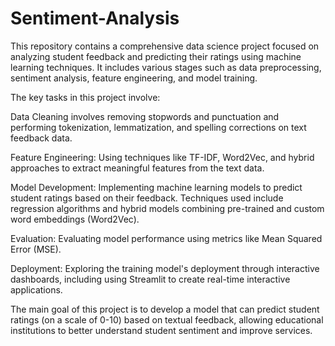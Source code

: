 # Sentiment-Analysis
This repository contains a comprehensive data science project focused on analyzing student feedback and predicting their ratings using machine learning techniques. It includes various stages such as data preprocessing, sentiment analysis, feature engineering, and model training.

The key tasks in this project involve:

Data Cleaning involves removing stopwords and punctuation and performing tokenization, lemmatization, and spelling corrections on text feedback data.

Feature Engineering: Using techniques like TF-IDF, Word2Vec, and hybrid approaches to extract meaningful features from the text data.

Model Development: Implementing machine learning models to predict student ratings based on their feedback. Techniques used include regression algorithms and hybrid models combining pre-trained and custom word embeddings (Word2Vec).

Evaluation: Evaluating model performance using metrics like Mean Squared Error (MSE).

Deployment: Exploring the training model's deployment through interactive dashboards, including using Streamlit to create real-time interactive applications.

The main goal of this project is to develop a model that can predict student ratings (on a scale of 0-10) based on textual feedback, allowing educational institutions to better understand student sentiment and improve services.
